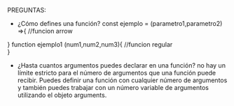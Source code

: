 PREGUNTAS:
- ¿Cómo defines una función?
 const ejemplo = (parametro1,parametro2) =>{
    //funcion arrow


 }
 function ejemplo1 (num1,num2,num3){
    //funcion regular  
 }
- ¿Hasta cuantos argumentos puedes declarar en una función?
 no hay un límite estricto para el número de argumentos que una función puede recibir. Puedes definir una función con cualquier número de argumentos y también puedes trabajar con un número variable de argumentos utilizando el objeto arguments.